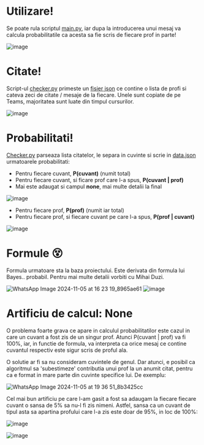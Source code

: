 # Utilizare!

Se poate rula scriptul [main.py](https://github.com/PVDoriginal/psm-pro-1-/blob/main/psm_proj1/main.py), iar dupa la introducerea unui mesaj va calcula probabilitatile ca acesta sa fie scris de fiecare prof in parte!

![image](https://github.com/user-attachments/assets/bb7d79a0-1cf9-4655-9a20-f79f72416920)

# Citate!

Script-ul [checker.py](https://github.com/PVDoriginal/psm-pro-1-/blob/main/psm_proj1/checker.py) primeste un [fisier json](https://github.com/PVDoriginal/psm-pro-1-/blob/main/psm_proj1/data/quotes.json) ce contine o lista de profi si cateva zeci de citate / mesaje de la fiecare. Unele sunt copiate de pe Teams, majoritatea sunt luate din timpul cursurilor. 

![image](https://github.com/user-attachments/assets/9cf8ed54-b95b-4f25-99d9-e4a79555d0da)

# Probabilitati!

[Checker.py](https://github.com/PVDoriginal/psm-pro-1-/blob/main/psm_proj1/checker.py) parseaza lista citatelor, le separa in cuvinte si scrie in [data.json](https://github.com/PVDoriginal/psm-pro-1-/blob/main/psm_proj1/data/data.json) urmatoarele probabilitati: 

- Pentru fiecare cuvant, **P(cuvant)** (numit total)
- Pentru fiecare cuvant, si ficare prof care l-a spus, **P(cuvant | prof)**
- Mai este adaugat si campul **none**, mai multe detalii la final

![image](https://github.com/user-attachments/assets/ea363a33-e9dd-4086-89ec-ad1c6d62377d)

- Pentru fiecare prof, **P(prof)** (numit iar total)
- Pentru fiecare prof, si fiecare cuvant pe care l-a spus, **P(prof | cuvant)**

![image](https://github.com/user-attachments/assets/cf3a3a47-d537-4637-a05f-7ecf6fa0c8d0)

# Formule 😵

Formula urmatoare sta la baza proiectului. Este derivata din formula lui Bayes.. probabil. Pentru mai multe detalii vorbiti cu Mihai Duzi. 

![WhatsApp Image 2024-11-05 at 16 23 19_8965ae61](https://github.com/user-attachments/assets/8a61e154-db64-40ab-a06e-e8fbeb521720)
![image](https://github.com/user-attachments/assets/4a914817-dcc2-43ba-8a9a-76a2aadc4806)

# Artificiu de calcul: None

O problema foarte grava ce apare in calculul probabilitatilor este cazul in care un cuvant a fost zis de un singur prof. Atunci P(cuvant | prof) va fi 100%, iar, in functie de formula, va interpreta ca orice mesaj ce contine cuvantul respectiv este sigur scris de proful ala. 

O solutie ar fi sa nu consideram cuvintele de genul. Dar atunci, e posibil ca algoritmul sa 'subestimeze' contributia unui prof la un anumit citat, pentru ca e format in mare parte din cuvinte specifice lui. De exemplu:

![WhatsApp Image 2024-11-05 at 19 36 51_8b3425cc](https://github.com/user-attachments/assets/d4a7c767-11ed-4608-946e-872491755170)

Cel mai bun artificiu pe care l-am gasit a fost sa adaugam la fiecare fiecare cuvant o sansa de 5% sa nu-l fi zis nimeni. Astfel, sansa ca un cuvant de tipul asta sa apartina profului care l-a zis este doar de 95%, in loc de 100%:

![image](https://github.com/user-attachments/assets/3e5d5edb-61b2-4662-8959-dec4e6c688b8)

![image](https://github.com/user-attachments/assets/ab45766e-a1d4-4f56-8b54-a897e4f0bd28)



 


